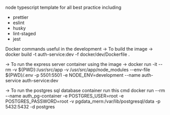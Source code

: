node typescript template for all best practice including

- prettier
- eslint
- husky
- lint-staged
- jest

Docker commands useful in the development -> To build the image -> 
docker build -t auth-service:dev -f docker/dev/Dockerfile .

-> To run the express server container using the image -> 
docker run -it --rm -v ${PWD}:/usr/src/app -v /usr/src/app/node_modules --env-file ${PWD}/.env -p 5501:5501 -e NODE_ENV=development --name
auth-service auth-service:dev

-> To run the postgres sql database container run this cmd 
docker run --rm --name auth_pg-container -e POSTGRES_USER=root -e POSTGRES_PASSWORD=root -v pgdata_mern:/var/lib/postgresql/data -p 5432:5432 -d postgres
    